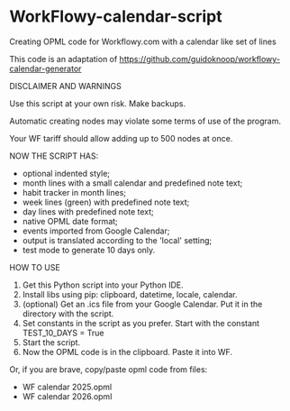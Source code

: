 # WorkFlowy-calendar-script
Creating OPML code for Workflowy.com with a calendar like set of lines

This code is an adaptation of https://github.com/guidoknoop/workflowy-calendar-generator

DISCLAIMER AND WARNINGS

Use this script at your own risk. Make backups.

Automatic creating nodes may violate some terms of use of the program.

Your WF tariff should allow adding up to 500 nodes at once.

NOW THE SCRIPT HAS:

- optional indented style;
- month lines with a small calendar and predefined note text;
- habit tracker in month lines;
- week lines (green) with predefined note text;
- day lines with predefined note text;
- native OPML date format;
- events imported from Google Calendar;
- output is translated according to the 'local' setting;
- test mode to generate 10 days only.

HOW TO USE

1. Get this Python script into your Python IDE.
2. Install libs using pip: clipboard, datetime, locale, calendar.
3. (optional) Get an .ics file from your Google Calendar. Put it in the directory with the script.
4. Set constants in the script as you prefer. Start with the constant TEST_10_DAYS = True
5. Start the script.
6. Now the OPML code is in the clipboard. Paste it into WF.

Or, if you are brave, copy/paste opml code from files: 
- WF calendar 2025.opml
- WF calendar 2026.opml 

